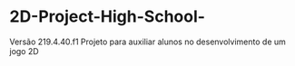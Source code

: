 # 2D-Project-High-School-
Versão 219.4.40.f1
Projeto para auxiliar alunos no desenvolvimento de um jogo 2D
